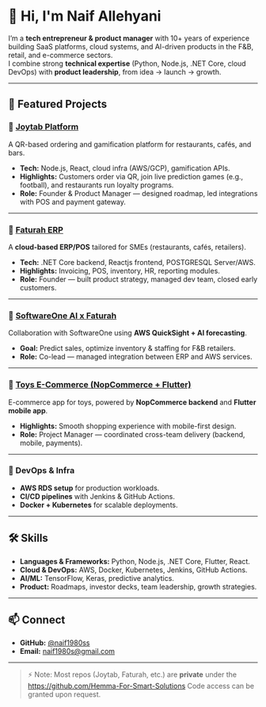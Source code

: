 # 👋 Hi, I'm Naif Allehyani

I’m a **tech entrepreneur & product manager** with 10+ years of experience building SaaS platforms, cloud systems, and AI-driven products in the F&B, retail, and e-commerce sectors.  
I combine strong **technical expertise** (Python, Node.js, .NET Core, cloud DevOps) with **product leadership**, from idea → launch → growth.  

---

## 🚀 Featured Projects

### 🔹 [Joytab Platform](#)
A QR-based ordering and gamification platform for restaurants, cafés, and bars.  
- **Tech:** Node.js, React, cloud infra (AWS/GCP), gamification APIs.  
- **Highlights:** Customers order via QR, join live prediction games (e.g., football), and restaurants run loyalty programs.  
- **Role:** Founder & Product Manager — designed roadmap, led integrations with POS and payment gateway.

---

### 🔹 [Faturah ERP](#)
A **cloud-based ERP/POS** tailored for SMEs (restaurants, cafés, retailers).  
- **Tech:** .NET Core backend, Reactjs frontend, POSTGRESQL Server/AWS.  
- **Highlights:** Invoicing, POS, inventory, HR, reporting modules.  
- **Role:** Founder — built product strategy, managed dev team, closed early customers.  

---

### 🔹 [SoftwareOne AI x Faturah](#)
Collaboration with SoftwareOne using **AWS QuickSight + AI forecasting**.  
- **Goal:** Predict sales, optimize inventory & staffing for F&B retailers.  
- **Role:** Co-lead — managed integration between ERP and AWS services.  

---

### 🔹 [Toys E-Commerce (NopCommerce + Flutter)](#)
E-commerce app for toys, powered by **NopCommerce backend** and **Flutter mobile app**.  
- **Highlights:** Smooth shopping experience with mobile-first design.  
- **Role:** Project Manager — coordinated cross-team delivery (backend, mobile, payments).  

---

### 🔹 DevOps & Infra
- **AWS RDS setup** for production workloads.  
- **CI/CD pipelines** with Jenkins & GitHub Actions.  
- **Docker + Kubernetes** for scalable deployments.  

---

## 🛠 Skills
- **Languages & Frameworks:** Python, Node.js, .NET Core, Flutter, React.  
- **Cloud & DevOps:** AWS, Docker, Kubernetes, Jenkins, GitHub Actions.  
- **AI/ML:** TensorFlow, Keras, predictive analytics.  
- **Product:** Roadmaps, investor decks, team leadership, growth strategies.  

---

## 📫 Connect
- **GitHub:** [@naif1980ss](https://github.com/naif1980ss)  
- **Email:** naif1980s@gmail.com 

---

> ⚡ Note: Most repos (Joytab, Faturah, etc.) are **private** under the https://github.com/Hemma-For-Smart-Solutions
> Code access can be granted upon request.
